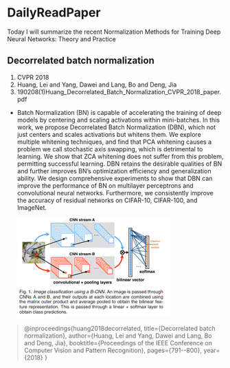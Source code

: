 # DailyReadPaper
Today I will summarize the recent Normalization Methods for Training Deep Neural Networks: Theory and Practice

## Decorrelated batch normalization
1. CVPR 2018
2. Huang, Lei and Yang, Dawei and Lang, Bo and Deng, Jia
3. 190208(1)Huang_Decorrelated_Batch_Normalization_CVPR_2018_paper.pdf

- Batch Normalization (BN) is capable of accelerating the
training of deep models by centering and scaling activations
within mini-batches. In this work, we propose Decorrelated Batch Normalization (DBN), which not just centers
and scales activations but whitens them. We explore multiple
whitening techniques, and find that PCA whitening causes a
problem we call stochastic axis swapping, which is detrimental to learning. We show that ZCA whitening does not suffer
from this problem, permitting successful learning. DBN retains the desirable qualities of BN and further improves BN’s
optimization efficiency and generalization ability. We design
comprehensive experiments to show that DBN can improve
the performance of BN on multilayer perceptrons and convolutional neural networks. Furthermore, we consistently
improve the accuracy of residual networks on CIFAR-10,
CIFAR-100, and ImageNet.


    ![reid](Pictures/Selection_274.png)


>@inproceedings{huang2018decorrelated,
  title={Decorrelated batch normalization},
  author={Huang, Lei and Yang, Dawei and Lang, Bo and Deng, Jia},
  booktitle={Proceedings of the IEEE Conference on Computer Vision and Pattern Recognition},
  pages={791--800},
  year={2018}
}